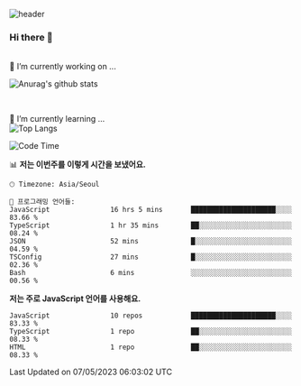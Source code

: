 ![header](https://capsule-render.vercel.app/api?type=waving&color=timeAuto&height=300&section=header&text=thornewater%&fontSize=90)
<br>


### Hi there 👋
<br>
🔭 I’m currently working on ...
<br>

![Anurag's github stats](https://github-readme-stats.vercel.app/api?username=thornewater&theme=radical&show_icons=true)

<br>

🌱 I’m currently learning ...
<br>
![Top Langs](https://github-readme-stats.vercel.app/api/top-langs/?username=thornewater&layout=compact&theme=radical&show_icons=true)
<br>

<!--START_SECTION:waka-->
![Code Time](http://img.shields.io/badge/Code%20Time-274%20hrs%2049%20mins-blue)

📊 **저는 이번주를 이렇게 시간을 보냈어요.** 

```text
🕑︎ Timezone: Asia/Seoul

💬 프로그래밍 언어들: 
JavaScript               16 hrs 5 mins       █████████████████████░░░░   83.66 % 
TypeScript               1 hr 35 mins        ██░░░░░░░░░░░░░░░░░░░░░░░   08.24 % 
JSON                     52 mins             █░░░░░░░░░░░░░░░░░░░░░░░░   04.59 % 
TSConfig                 27 mins             █░░░░░░░░░░░░░░░░░░░░░░░░   02.36 % 
Bash                     6 mins              ░░░░░░░░░░░░░░░░░░░░░░░░░   00.56 % 
```

**저는 주로 JavaScript 언어를 사용해요.** 

```text
JavaScript               10 repos            █████████████████████░░░░   83.33 % 
TypeScript               1 repo              ██░░░░░░░░░░░░░░░░░░░░░░░   08.33 % 
HTML                     1 repo              ██░░░░░░░░░░░░░░░░░░░░░░░   08.33 % 
```




 Last Updated on 07/05/2023 06:03:02 UTC
<!--END_SECTION:waka-->


<!--
**thornewater/thornewater** is a ✨ _special_ ✨ repository because its `README.md` (this file) appears on your GitHub profile.

Here are some ideas to get you started:

- 🔭 I’m currently working on ...
- 🌱 I’m currently learning ...
- 👯 I’m looking to collaborate on ...
- 🤔 I’m looking for help with ...
- 💬 Ask me about ...
- 📫 How to reach me: ...
- 😄 Pronouns: ...
- ⚡ Fun fact: ...
-->

